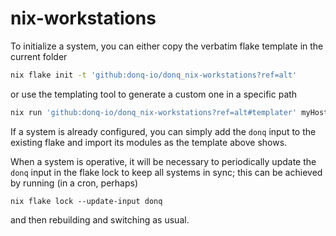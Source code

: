 # nix-workstations

To initialize a system, you can either copy the verbatim flake template in the current folder

```bash
nix flake init -t 'github:donq-io/donq_nix-workstations?ref=alt'
```

or use the templating tool to generate a custom one in a specific path

```bash
nix run 'github:donq-io/donq_nix-workstations?ref=alt#templater' myHostname myUsername path/to/output/flake.nix
```

If a system is already configured, you can simply add the `donq` input to the existing flake and import its modules as the template above shows.

When a system is operative, it will be necessary to periodically update the `donq` input in the flake lock to keep all systems in sync; this can be achieved by running (in a cron, perhaps)

```
nix flake lock --update-input donq
```

and then rebuilding and switching as usual.

